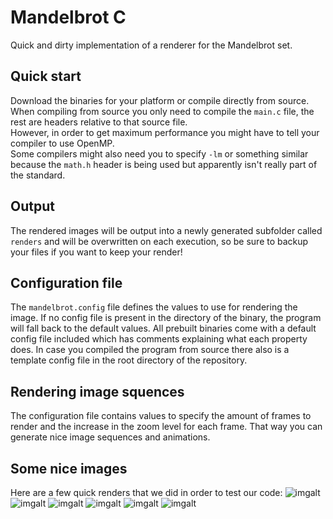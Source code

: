# Mandelbrot C
Quick and dirty implementation of a renderer for the Mandelbrot set.

## Quick start
Download the binaries for your platform or compile directly from source.<br/>
When compiling from source you only need to compile the `main.c` file, the rest are headers relative to that source file.<br/>
However, in order to get maximum performance you might have to tell your compiler to use OpenMP.<br/>
Some compilers might also need you to specify `-lm` or something similar because the `math.h` header is being used but apparently isn't really part of the standard.

## Output
The rendered images will be output into a newly generated subfolder called `renders` and will be overwritten on each execution, so be sure to backup your files if you want to keep your render!

## Configuration file
The `mandelbrot.config` file defines the values to use for rendering the image. If no config file is present in the directory of the binary, the program will fall back to the default values. All prebuilt binaries come with a default config file included which has comments explaining what each property does. In case you compiled the program from source there also is a template config file in the root directory of the repository.

## Rendering image squences
The configuration file contains values to specify the amount of frames to render and the increase in the zoom level for each frame. That way you can generate nice image sequences and animations.

## Some nice images
Here are a few quick renders that we did in order to test our code:
![imgalt](./rendered/img1.png)
![imgalt](./rendered/img2.png)
![imgalt](./rendered/img3.png)
![imgalt](./rendered/img4.png)
![imgalt](./rendered/img5.png)
![imgalt](./rendered/img6.png)

